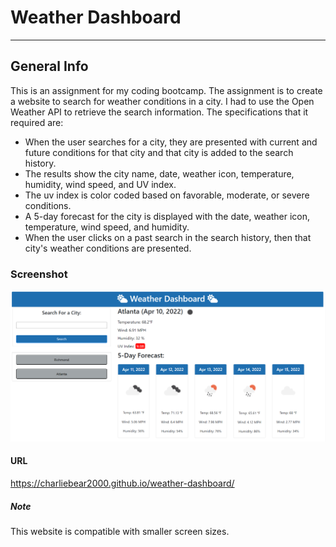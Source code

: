 # Weather Dashboard
***

## General Info
This is an assignment for my coding bootcamp. The assignment is to create a website to search for weather conditions in a city. I had to use the Open Weather API to retrieve the search information.  The specifications that it required are:
* When the user searches for a city, they are presented with current and future conditions for that city and that city is added to the search history.
* The results show the city name, date, weather icon, temperature, humidity, wind speed, and UV index.
* The uv index is color coded based on favorable, moderate, or severe conditions.
* A 5-day forecast for the city is displayed with the date, weather icon, temperature, wind speed, and humidity.
* When the user clicks on a past search in the search history, then that city's weather conditions are presented.

### Screenshot
![Amy Rawls Weather Dashboard Website](https://github.com/charliebear2000/weather-dashboard/blob/main/snapshot.png?raw=true)

#### URL
https://charliebear2000.github.io/weather-dashboard/

##### Note
This website is compatible with smaller screen sizes.
